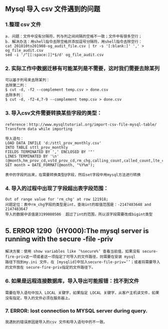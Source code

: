 ## Mysql 导入 csv 文件遇到的问题
### 1.整理 csv 文件
    a. 问题：文件中没有分隔符，列与列之间间隔的空格不一致；文件中有很多空行；
    b. 解决办法：用shell指令去除空格并添加逗号分隔符，用shell指令去除空行：
    cat 201810to201908-og_audit_file.csv | tr -s '[:blank:]' ',' > og_file_audit.csv
    sed -i '/^[[:space:]]*$/d' og_file_audit.csv

### 2. 实际工作中数据迁移有可能某列是不需要，这时我们需要去除某列
    可以基于列号来去除某列：
    去除第二列：
    $ cut -d, -f2 --complement temp.csv > done.csv
    去除多列：
    $ cut -d, -f2-4,7-9 --complement temp.csv > done.csv

### 3. 导入csv文件需要转换某些字段的类型：
    reference：http://www.mysqltutorial.org/import-csv-file-mysql-table/
    Transform data while importing
    
    导入语句：
    LOAD DATA INFILE 'd:/sttl_prov_monthly.csv'
    INTO TABLE sttl_prov_monthly
    FIELDS TERMINATED BY ',' ENCLOSED BY '"'
    LINES TERMINATED BY '\n'
    (@month,hm_prov_cd,vstd_prov_cd,rm_chg,calling_count,called_count,lte_called_count,rm_chg_dur,sttl_rm_chg_dur,vpmn_rm_chg,vpmn_calling_count,vpmn_called_count,lte_vpmn_called_count,vpmn_rm_chg_dur,sttl_vpmn_rm_chg_dur)
    SET month = DATE_FORMAT(@month, "%Y%m");
    
    表中的字段列出来，在需要转换类型@字段，然后set字段中用mysql方法进行转换
    
### 4. 导入的过程中出现了字段超出表字段范围：
    Out of range value for 'rm_chg' at row 121918;
    问题定位：表中rm_chg字段的类型是int，查询int的取值范围是：-2147483648 and 2147483647
    导入的数据中该值是3199080506  超过了int的范围，所以该字段需要改成bigint类型

## 5. ERROR 1290（HY000):The mysql server is running with the secure -file -priv
    解决方案：使用 show variables like ‘%secure%’ 查看当前值，如果没有 secure-fire-priv这一项或者这一项指定了可导入的文件路径，则需要在安装 mysql
    路径下找到my.ini 文件，在 [mysqlid]中加入secure-file-priv=‘’；或者将需要导入的文件放在 secure-fire-priv指定的文件路径下。
### 6. 如果是远程连接数据库，导入导出可能报错：找不到文件
    需要在导入语句中加入 LOCAL 关键字，如果指定 LOCAL 关键字，从客户主机读文件，如果没有指定，导入的文件必须在服务器上。
### 7. ERROR: lost connection to MYSQL server during query.
    我遇到的错误原因是导入的csv 文件和导入语句中的不一致。




